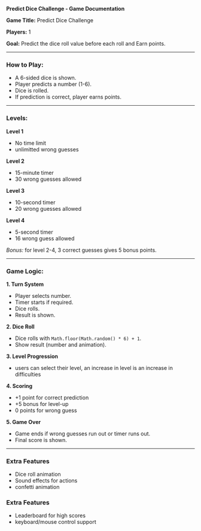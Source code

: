 **Predict Dice Challenge - Game Documentation**

**Game Title:** Predict Dice Challenge

**Players:** 1

**Goal:** Predict the dice roll value before each roll and Earn points.

---

### How to Play:

- A 6-sided dice is shown.
- Player predicts a number (1-6).
- Dice is rolled.
- If prediction is correct, player earns points.

---

### Levels:

**Level 1**

- No time limit
- unlimitted wrong guesses

**Level 2**

- 15-minute timer
- 30 wrong guesses allowed

**Level 3**

- 10-second timer
- 20 wrong guesses allowed

**Level 4**

- 5-second timer
- 16 wrong guess allowed

_Bonus:_ for level 2-4, 3 correct guesses gives 5 bonus points.

---

### Game Logic:

**1. Turn System**

- Player selects number.
- Timer starts if required.
- Dice rolls.
- Result is shown.

**2. Dice Roll**

- Dice rolls with `Math.floor(Math.random() * 6) + 1`.
- Show result (number and animation).

**3. Level Progression**

- users can select their level, an increase in level is an increase in difficulties

**4. Scoring**

- +1 point for correct prediction
- +5 bonus for level-up
- 0 points for wrong guess

**5. Game Over**

- Game ends if wrong guesses run out or timer runs out.
- Final score is shown.

---

### Extra Features
- Dice roll animation
- Sound effects for actions
- confetti animation

### Extra Features
- Leaderboard for high scores
- keyboard/mouse control support
